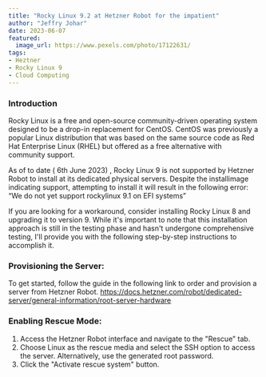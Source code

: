 ```yaml
---
title: "Rocky Linux 9.2 at Hetzner Robot for the impatient"
author: "Jeffry Johar"
date: 2023-06-07
featured:
  image_url: https://www.pexels.com/photo/17122631/
tags:
- Heztner
- Rocky Linux 9
- Cloud Computing
---
```


### Introduction
Rocky Linux is a free and open-source community-driven operating system designed to be a drop-in replacement for CentOS. CentOS was previously a popular Linux distribution that was based on the same source code as Red Hat Enterprise Linux (RHEL) but offered as a free alternative with community support.

As of to date ( 6th June 2023) , Rocky Linux 9 is not supported by Hetzner Robot to install at its dedicated physical servers. Despite the installimage indicating support, attempting to install it will result in the following error: “We do not yet support rockylinux 9.1 on EFI systems”

If you are looking for a workaround, consider installing Rocky Linux 8 and upgrading it to version 9. While it's important to note that this installation approach is still in the testing phase and hasn't undergone comprehensive testing, I'll provide you with the following step-by-step instructions to accomplish it.

### Provisioning the Server:
To get started, follow the guide in the following link  to order and provision a server from Hetzner Robot. 
https://docs.hetzner.com/robot/dedicated-server/general-information/root-server-hardware


### Enabling Rescue Mode:

1. Access the Hetzner Robot interface and navigate to the "Rescue" tab.
2. Choose Linux as the rescue media and select the SSH option to access the server. Alternatively, use the generated root password.
3. Click the "Activate rescue system" button.

